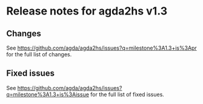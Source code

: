 Release notes for agda2hs v1.3
==============================

Changes
-------

See https://github.com/agda/agda2hs/issues?q=milestone%3A1.3+is%3Apr for the full list of changes.

Fixed issues
------------

See https://github.com/agda/agda2hs/issues?q=milestone%3A1.3+is%3Aissue for the full list of fixed issues.
